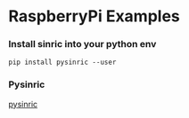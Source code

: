 # RaspberryPi Examples

### Install sinric into your python env
   `pip install pysinric --user`

### Pysinric
   [pysinric](https://pypi.org/project/pysinric/)